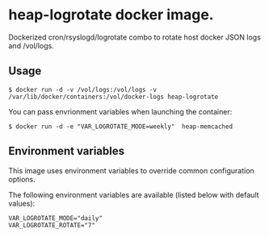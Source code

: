 # heap-logrotate docker image.

Dockerized cron/rsyslogd/logrotate combo to rotate host docker JSON logs and /vol/logs.

## Usage

```
$ docker run -d -v /vol/logs:/vol/logs -v /var/lib/docker/containers:/vol/docker-logs heap-logrotate 
```

You can pass envrionment variables when launching the container:
```
$ docker run -d -e "VAR_LOGROTATE_MODE=weekly"  heap-memcached
```

## Environment variables

This image uses environment variables to override common configuration options.

The following environment variables are available (listed below with default values):

```
VAR_LOGROTATE_MODE="daily"
VAR_LOGROTATE_ROTATE="7"
```
